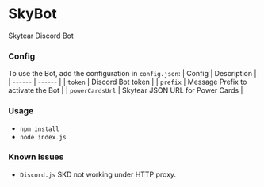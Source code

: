 # SkyBot
Skytear Discord Bot

### Config
To use the Bot, add the configuration in `config.json`:
| Config | Description |
| ------ | ------ |
| `token` | Discord Bot token |
| `prefix` | Message Prefix to activate the Bot |
| `powerCardsUrl` | Skytear JSON URL for Power Cards |

### Usage
- `npm install`
- `node index.js`

### Known Issues
- `Discord.js` SKD not working under HTTP proxy.